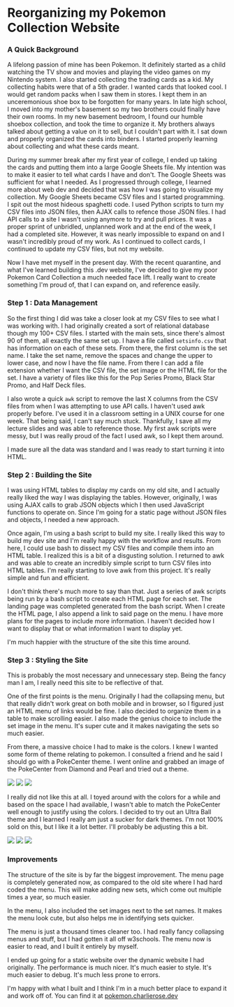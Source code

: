 # Reorganizing my Pokemon Collection Website

### A Quick Background

A lifelong passion of mine has been Pokemon. It definitely started as a child
watching the TV show and movies and playing the video games on my Nintendo
system. I also started collecting the trading cards as a kid. My collecting 
habits were that of a 5th grader. I wanted cards that looked cool. I would get
random packs when I saw them in stores. I kept them in an unceremonious shoe 
box to be forgotten for many years. In late high school, I moved into my 
mother's basement so my two brothers could finally have their own rooms. In
my new basement bedroom, I found our humble shoebox collection, and took the
time to organize it. My brothers always talked about getting a value on it to
sell, but I couldn't part with it. I sat down and properly organized the cards
into binders. I started properly learning about collecting and what these cards
meant.

During my summer break after my first year of college, I ended up taking the cards 
and putting them into a large Google Sheets file. My intention was to make it 
easier to tell what cards I have and don't. The Google Sheets was sufficient for
what I needed. As I progressed through college, I learned more about web dev and
decided that was how I was going to visualize my collection. My Google Sheets 
became CSV files and I started programming. I spit out the most hideous spaghetti
code. I used Python scripts to turn my CSV files into JSON files, then AJAX
calls to refence those JSON files. I had API calls to a site I wasn't using anymore
to try and pull prices. It was a proper sprint of unbridled, unplanned work and at 
the end of the week, I had a completed site. However, it was nearly impossible to 
expand on and I wasn't incredibly proud of my work. As I continued to collect cards, 
I continued to update my CSV files, but not my website.

Now I have met myself in the present day. With the recent quarantine, and what I've
learned building this .dev website, I've decided to give my poor Pokemon Card
Collection a much needed face lift. I really want to create something I'm proud of,
that I can expand on, and reference easily.

### Step 1 : Data Management

So the first thing I did was take a closer look at my CSV files to see what I was 
working with. I had originally created a sort of relational database though my
100+ CSV files. I started with the main sets, since there's almost 90 of them, all
exactly the same set up. I have a file called `setsinfo.csv` that has information
on each of these sets. From there, the first column is the set name. I take the set
name, remove the spaces and change the upper to lower case, and now I have the file
name. From there I can add a file extension whether I want the CSV file, the set image
or the HTML file for the set. I have a variety of files like this for the Pop Series
Promo, Black Star Promo, and Half Deck files. 

I also wrote a quick `awk` script to remove the last X columns from the CSV files 
from when I was attempting to use API calls. I haven't used awk properly before.
I've used it in a classroom setting in a UNIX course for one week. That being said,
I can't say much stuck. Thankfully, I save all my lecture slides and was able to
reference those. My first awk scripts were messy, but I was really proud of the 
fact I used awk, so I kept them around.

I made sure all the data was standard and I was ready to start turning it into HTML.

### Step 2 : Building the Site

I was using HTML tables to display my cards on my old site, and I actually really
liked the way I was displaying the tables. However, originally, I was using AJAX 
calls to grab JSON objects which I then used JavaScript functions to operate on.
Since I'm going for a static page without JSON files and objects, I needed a new
approach.

Once again, I'm using a bash script to build my site. I really liked this way to
build my dev site and I'm really happy with the workflow and results. From here,
I could use bash to dissect my CSV files and compile them into an HTML table. I 
realized this is a bit of a disgusting solution. I returned to awk and was able
to create an incredibly simple script to turn CSV files into HTML tables. I'm really
starting to love awk from this project. It's really simple and fun and efficient.

I don't think there's much more to say than that. Just a series of awk scripts 
being run by a bash script to create each HTML page for each set. The landing page
was completed generated from the bash script. When I create the HTML page, I also
append a link to said page on the menu. I have more plans for the pages to include
more information. I haven't decided how I want to display that or what information
I want to display yet.

I'm much happier with the structure of the site this time around.

### Step 3 : Styling the Site

This is probably the most necessary and unnecessary step. Being the fancy man I 
am, I really need this site to be reflective of that. 

One of the first points is the menu. Originally I had the collapsing menu, but 
that really didn't work great on both mobile and in browser, so I figured just 
an HTML menu of links would be fine. I also decided to organize them in a table
to make scrolling easier. I also made the genius choice to include the set image
in the menu. It's super cute and it makes navigating the sets so much easier.

From there, a massive choice I had to make is the colors. I knew I wanted some
form of theme relating to pokemon. I consulted a friend and he said I should go
with a PokeCenter theme. I went online and grabbed an image of the PokeCenter 
from Diamond and Pearl and tried out a theme.

<img class="pokeblog" src="img/pkmncenter.jpg">
<img class="pokeblog" src="img/pkmncland.png">
<img class="pokeblog" src="img/pkmncset.png">

I really did not like this at all. I toyed around with the colors for a while 
and based on the space I had available, I wasn't able to match the PokeCenter
well enough to justify using the colors. I decided to try out an Ultra Ball 
theme and I learned I really am just a sucker for dark themes. I'm not 100%
sold on this, but I like it a lot better. I'll probably be adjusting this a
bit.

<img class="pokeblog" src="img/ultraball.png">
<img class="pokeblog" src="img/ultraballland.png">
<img class="pokeblog" src="img/ultraballset.png">

### Improvements

The structure of the site is by far the biggest improvement. The menu page is
completely generated now, as compared to the old site where I had hard coded the
menu. This will make adding new sets, which come out multiple times a year, so
much easier. 

In the menu, I also included the set images next to the set names. It makes the
menu look cute, but also helps me in identifying sets quicker.

The menu is just a thousand times cleaner too. I had really fancy collapsing 
menus and stuff, but I had gotten it all off w3schools. The menu now is easier
to read, and I built it entirely by myself.

I ended up going for a static website over the dynamic website I had originally.
The performance is much nicer. It's much easier to style. It's much easier to
debug. It's much less prone to errors.

I'm happy with what I built and I think I'm in a much better place to expand it
and work off of. You can find it at 
[pokemon.charlierose.dev](https://pokemon.charlierose.dev)
